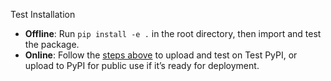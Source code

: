  Test Installation

- **Offline**: Run `pip install -e .` in the root directory, then import and test the package.
- **Online**: Follow the [steps above](https://test.pypi.org/) to upload and test on Test PyPI, or upload to PyPI for public use if it’s ready for deployment.